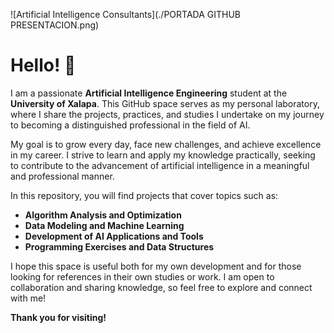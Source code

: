 ![Artificial Intelligence Consultants](./PORTADA GITHUB PRESENTACION.png)

# Hello! 👋

I am a passionate **Artificial Intelligence Engineering** student at the **University of Xalapa**. This GitHub space serves as my personal laboratory, where I share the projects, practices, and studies I undertake on my journey to becoming a distinguished professional in the field of AI.

My goal is to grow every day, face new challenges, and achieve excellence in my career. I strive to learn and apply my knowledge practically, seeking to contribute to the advancement of artificial intelligence in a meaningful and professional manner.

In this repository, you will find projects that cover topics such as:

- **Algorithm Analysis and Optimization**
- **Data Modeling and Machine Learning**
- **Development of AI Applications and Tools**
- **Programming Exercises and Data Structures**

I hope this space is useful both for my own development and for those looking for references in their own studies or work. I am open to collaboration and sharing knowledge, so feel free to explore and connect with me!

**Thank you for visiting!**
